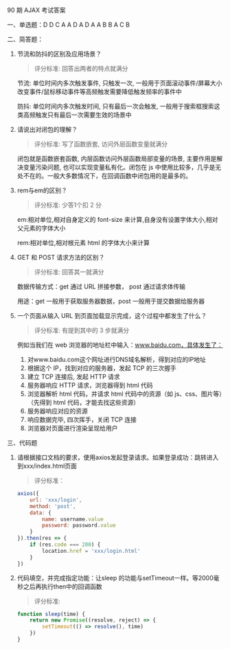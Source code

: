 90 期 AJAX 考试答案

一、单选题：D D C A A D A D A A B B A C B



二、简答题：

1. 节流和防抖的区别及应用场景？   

   > 评分标准: 回答出两者的特点就满分

   节流: 单位时间内多次触发事件, 只触发一次, 一般用于页面滚动事件/屏幕大小改变事件/鼠标移动事件等高频触发需要降低触发频率的事件中

   防抖: 单位时间内多次触发时间, 只有最后一次会触发, 一般用于搜索框搜索这类高频触发只有最后一次需要生效的场景中

   

2. 请说出对闭包的理解？

   > 评分标准: 写了函数嵌套, 访问外层函数变量就满分

   闭包就是函数嵌套函数, 内层函数访问外层函数局部变量的场景, 主要作用是解决变量污染问题, 也可以实现变量私有化。闭包在 js 中使用比较多，几乎是无处不在的。一般大多数情况下，在回调函数中闭包用的是最多的。

   

3. rem与em的区别？

   > 评分标准: 少答1个扣 2 分

   em:相对单位,相对自身定义的 font-size 来计算,自身没有设置字体大小,相对父元素的字体大小

   rem:相对单位,相对根元素 html 的字体大小来计算

     

4. GET 和 POST 请求方法的区别？

   > 评分标准: 回答其一就满分

   数据传输⽅式：get 通过 URL 拼接参数， post 通过请求体传输

   用途：get 一般用于获取服务器数据，post 一般用于提交数据给服务器

   

5. 一个页面从输入 URL 到页面加载显示完成，这个过程中都发生了什么？

   > 评分标准: 有提到其中的 3 步就满分

   例如当我们在 web 浏览器的地址栏中输入：www.baidu.com，具体发生了：

   1. 对www.baidu.com这个网址进行DNS域名解析，得到对应的IP地址
   2. 根据这个 IP，找到对应的服务器，发起 TCP 的三次握手
   3. 建立 TCP 连接后, 发起 HTTP 请求
   4. 服务器响应 HTTP 请求，浏览器得到 html 代码
   5. 浏览器解析 html 代码，并请求 html 代码中的资源（如 js、css、图片等）（先得到 html 代码，才能去找这些资源）
   6. 服务器响应对应的资源
   7. 响应数据完毕, 四次挥手，关闭 TCP 连接
   8. 浏览器对页面进行渲染呈现给用户




三、代码题

1. 请根据接口文档的要求，使用axios发起登录请求。如果登录成功：跳转进入到xxx/index.html页面

    > 评分标准：

    ```js
    axios({
        url: 'xxx/login',
        method: 'post',
        data: {
            name: username.value
            password: password.value
        }
    }).then(res => {
        if (res.code === 200) {
            location.href = 'xxx/login.html'
        }
    })
    ```



2. 代码填空，并完成指定功能：让sleep 的功能与setTimeout一样。等2000毫秒之后再执行then中的回调函数

   > 评分标准: 

   ```js
   function sleep(time) {
       return new Promise((resolve, reject) => {
           setTimeout(() => resolve(), time)
       })
   }
   ```

   

